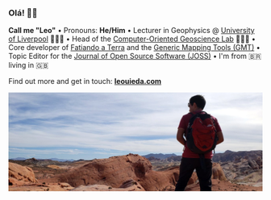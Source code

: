 ### Olá! 👋🏽

**Call me "Leo"**
• Pronouns: **He/Him**
• Lecturer in Geophysics @ [University of Liverpool](https://www.liverpool.ac.uk/environmental-sciences/staff/leonardo-uieda/) 👨🏽‍🏫
• Head of the [Computer-Oriented Geoscience Lab](https://www.compgeolab.org/) 🧑🏽‍💻
• Core developer of [Fatiando a Terra](https://github.com/fatiando/) and the [Generic Mapping Tools (GMT)](https://github.com/GenericMappingTools)
• Topic Editor for the [Journal of Open Source Software (JOSS)](https://joss.theoj.org)
• I'm from 🇧🇷 living in 🇬🇧 

Find out more and get in touch: [**leouieda.com**](https://www.leouieda.com)

![Photo of me looking down into the Valley of Fire state park in Nevada, USA](https://github.com/leouieda/leouieda/raw/master/valley-of-fire.jpg)
